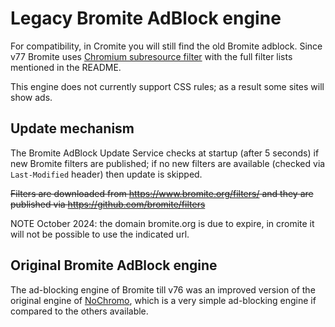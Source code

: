# Legacy Bromite AdBlock engine

For compatibility, in Cromite you will still find the old Bromite adblock.
Since v77 Bromite uses [Chromium subresource filter](https://github.com/chromium/chromium/tree/main/components/subresource_filter) with the full filter lists mentioned in the README.

This engine does not currently support CSS rules; as a result some sites will show ads.

## Update mechanism

The Bromite AdBlock Update Service checks at startup (after 5 seconds) if new Bromite filters are published; if no new filters are available (checked via `Last-Modified` header) then update is skipped.

~~Filters are downloaded from https://www.bromite.org/filters/ and they are published via https://github.com/bromite/filters~~

NOTE October 2024: the domain bromite.org is due to expire, in cromite it will not be possible to use the indicated url.

## Original Bromite AdBlock engine
The ad-blocking engine of Bromite till v76 was an improved version of the original engine of [NoChromo](https://forum.xda-developers.com/android/apps-games/app-nochromo-wild-browser-appears-t3130776), which is a very simple ad-blocking engine if compared to the others available.
